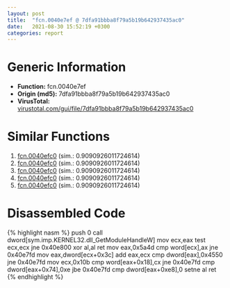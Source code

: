 ```yaml
---
layout: post
title:  "fcn.0040e7ef @ 7dfa91bbba8f79a5b19b642937435ac0"
date:   2021-08-30 15:52:19 +0300
categories: report
---
```


# Generic Information
- **Function:** fcn.0040e7ef
- **Origin (md5):** 7dfa91bbba8f79a5b19b642937435ac0
- **VirusTotal:** [virustotal.com/gui/file/7dfa91bbba8f79a5b19b642937435ac0][virustotal_ref]



# Similar Functions

1. [fcn.0040efc0][similar_1_ref] (sim.: 0.9090926011724614)
2. [fcn.0040efc0][similar_2_ref] (sim.: 0.9090926011724614)
3. [fcn.0040efc0][similar_3_ref] (sim.: 0.9090926011724614)
4. [fcn.0040efc0][similar_4_ref] (sim.: 0.9090926011724614)
5. [fcn.0040efc0][similar_5_ref] (sim.: 0.9090926011724614)


# Disassembled Code

{% highlight nasm %}
push 0
call dword[sym.imp.KERNEL32.dll_GetModuleHandleW]
mov ecx,eax
test ecx,ecx
jne 0x40e800
xor al,al
ret 
mov eax,0x5a4d
cmp word[ecx],ax
jne 0x40e7fd
mov eax,dword[ecx+0x3c]
add eax,ecx
cmp dword[eax],0x4550
jne 0x40e7fd
mov ecx,0x10b
cmp word[eax+0x18],cx
jne 0x40e7fd
cmp dword[eax+0x74],0xe
jbe 0x40e7fd
cmp dword[eax+0xe8],0
setne al
ret 
{% endhighlight %}


[similar_1_ref]: /report/fcn.0040efc0@6312517583453b51c66fd5c06a181092
[similar_2_ref]: /report/fcn.0040efc0@b9e7701b101639a92238161f00b7471e
[similar_3_ref]: /report/fcn.0040efc0@2befdc6dad4b6936d78e65ffd5537599
[similar_4_ref]: /report/fcn.0040efc0@9060907d555cecab3519fcbc82318d7e
[similar_5_ref]: /report/fcn.0040efc0@31d828bf241be93b3ffe89cf3c313d44
[virustotal_ref]: https://www.virustotal.com/gui/file/7dfa91bbba8f79a5b19b642937435ac0